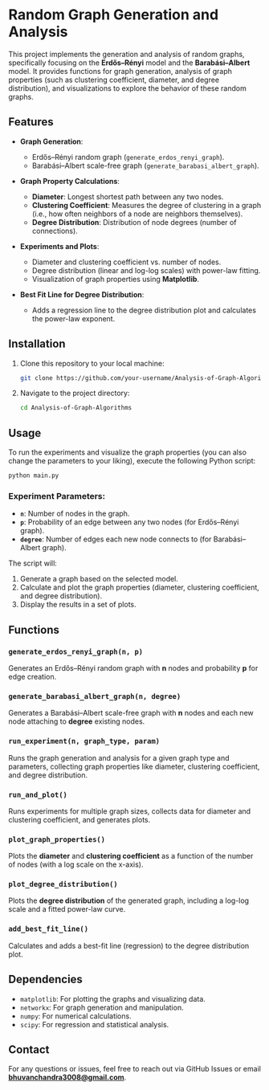 
# Random Graph Generation and Analysis

This project implements the generation and analysis of random graphs, specifically focusing on the **Erdős–Rényi** model and the **Barabási–Albert** model. It provides functions for graph generation, analysis of graph properties (such as clustering coefficient, diameter, and degree distribution), and visualizations to explore the behavior of these random graphs.

## Features

- **Graph Generation**:
  - Erdős–Rényi random graph (`generate_erdos_renyi_graph`).
  - Barabási–Albert scale-free graph (`generate_barabasi_albert_graph`).

- **Graph Property Calculations**:
  - **Diameter**: Longest shortest path between any two nodes.
  - **Clustering Coefficient**: Measures the degree of clustering in a graph (i.e., how often neighbors of a node are neighbors themselves).
  - **Degree Distribution**: Distribution of node degrees (number of connections).

- **Experiments and Plots**:
  - Diameter and clustering coefficient vs. number of nodes.
  - Degree distribution (linear and log-log scales) with power-law fitting.
  - Visualization of graph properties using **Matplotlib**.

- **Best Fit Line for Degree Distribution**:
  - Adds a regression line to the degree distribution plot and calculates the power-law exponent.

## Installation

1. Clone this repository to your local machine:
   ```bash
   git clone https://github.com/your-username/Analysis-of-Graph-Algorithms.git
   ```
2. Navigate to the project directory:
   ```bash
   cd Analysis-of-Graph-Algorithms
   ```

## Usage

To run the experiments and visualize the graph properties (you can also change the parameters to your liking), execute the following Python script:

```bash
python main.py
```

### Experiment Parameters:
- **`n`**: Number of nodes in the graph.
- **`p`**: Probability of an edge between any two nodes (for Erdős–Rényi graph).
- **`degree`**: Number of edges each new node connects to (for Barabási–Albert graph).

The script will:
1. Generate a graph based on the selected model.
2. Calculate and plot the graph properties (diameter, clustering coefficient, and degree distribution).
3. Display the results in a set of plots.

## Functions

### `generate_erdos_renyi_graph(n, p)`
Generates an Erdős–Rényi random graph with **n** nodes and probability **p** for edge creation.

### `generate_barabasi_albert_graph(n, degree)`
Generates a Barabási–Albert scale-free graph with **n** nodes and each new node attaching to **degree** existing nodes.

### `run_experiment(n, graph_type, param)`
Runs the graph generation and analysis for a given graph type and parameters, collecting graph properties like diameter, clustering coefficient, and degree distribution.

### `run_and_plot()`
Runs experiments for multiple graph sizes, collects data for diameter and clustering coefficient, and generates plots.

### `plot_graph_properties()`
Plots the **diameter** and **clustering coefficient** as a function of the number of nodes (with a log scale on the x-axis).

### `plot_degree_distribution()`
Plots the **degree distribution** of the generated graph, including a log-log scale and a fitted power-law curve.

### `add_best_fit_line()`
Calculates and adds a best-fit line (regression) to the degree distribution plot.

## Dependencies

- `matplotlib`: For plotting the graphs and visualizing data.
- `networkx`: For graph generation and manipulation.
- `numpy`: For numerical calculations.
- `scipy`: For regression and statistical analysis.

## Contact

For any questions or issues, feel free to reach out via GitHub Issues or email **[bhuvanchandra3008@gmail.com](mailto:bhuvanchandra3008@gmail.com)**.
